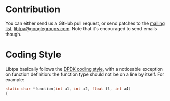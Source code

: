 # Contribution

You can either send us a GitHub pull request, or send patches to the [mailing
list](https://groups.google.com/g/libtpa), libtpa@googlegroups.com. Note that
it's encouraged to send emails though.

# Coding Style
Libtpa basically follows the [DPDK coding style](https://doc.dpdk.org/guides/contributing/coding_style.html),
with a noticeable exception on function definition: the function type
should not be on a line by itself. For example:

```c
static char *function(int a1, int a2, float fl, int a4)
{
```
